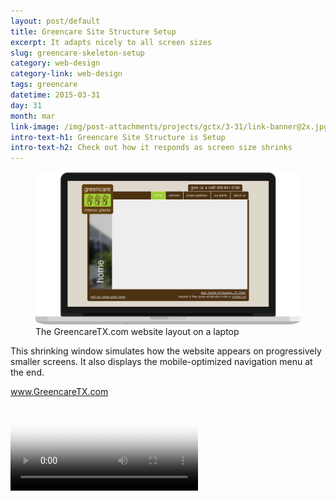 ```yaml
---
layout: post/default
title: Greencare Site Structure Setup
excerpt: It adapts nicely to all screen sizes
slug: greencare-skeleton-setup
category: web-design
category-link: web-design
tags: greencare
datetime: 2015-03-31
day: 31
month: mar
link-image: /img/post-attachments/projects/gctx/3-31/link-banner@2x.jpg
intro-text-h1: Greencare Site Structure is Setup
intro-text-h2: Check out how it responds as screen size shrinks
---
```

<article id="greencare-skeleton-setup">
	<div class="row side-padding" id="one">
		<figure>
			<img src="/img/post-attachments/projects/gctx/3-31/desktop.png" alt="Greencare TX Desktop View">
			<figcaption>The GreencareTX.com website layout on a laptop</figcaption>
		</figure>
		<div class="verbiage">
			<p>This shrinking window simulates how the website appears on progressively smaller screens. It also displays the mobile-optimized navigation menu at the end.</p>
			<a href="http://greencaretx.com" class="underlined header" target="_blank">www.GreencareTX.com</a>
		</div>
	</div>
	<div class="row side-padding" id="two">
		<video autoplay loop preload="auto" poster="/img/post-attachments/projects/gctx/3-31/vid/poster.png" >
			<source src="/img/post-attachments/projects/gctx/3-31/vid/browser-response.mp4" type="video/mp4">
			<source src="/img/post-attachments/projects/gctx/3-31/vid/browser-response.ogv" type="video/webm">
			<source src="/img/post-attachments/projects/gctx/3-31/vid/browser-response.webm" type="video/ogg" >
		</video>
	</div>
</article>
